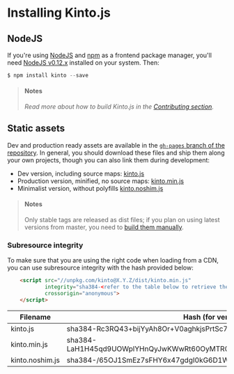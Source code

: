 # Installing Kinto.js

## NodeJS

If you're using [NodeJS](https://nodejs.org) and [npm](https://www.npmjs.com/) as a frontend package manager, you'll need [NodeJS v0.12.x](https://nodejs.org/download/) installed on your system. Then:

```js
$ npm install kinto --save
```

> #### Notes
>
> *Read more about how to build Kinto.js in the [Contributing section](contributing.md).*

## Static assets

Dev and production ready assets are available in the [`gh-pages` branch of the repository](https://github.com/Kinto/kinto.js/tree/gh-pages). In general, you should download these files and ship them along your own projects, though you can also link them during development:

- Dev version, including source maps: [kinto.js](http://unpkg.com/kinto/dist/kinto.js)
- Production version, minified, no source maps: [kinto.min.js](http://unpkg.com/kinto/dist/kinto.min.js)
- Minimalist version, without polyfills [kinto.noshim.js](http://unpkg.com/kinto/dist/kinto.noshim.js)

> #### Notes
>
> Only stable tags are released as dist files; if you plan on using latest versions from master, you need to [build them manually](contributing.md#generating-dist-files).


### Subresource integrity

To make sure that you are using the right code when loading from a CDN, you can use subresource
integrity with the hash provided below:

```html
    <script src="//unpkg.com/kinto@X.Y.Z/dist/kinto.min.js"
            integrity="sha384-<refer to the table below to retrieve the proper hash>"
            crossorigin="anonymous">
    </script>
```

| Filename                | Hash (for version 7.1.0)                                                |
|-------------------------|-------------------------------------------------------------------------|
| kinto.js                | sha384-Rc3RQ43+bijYyAh8Or+V0aghkjsPrtSc7Y29BIowJvKopJy/x4zKRpz9SqhEpPpv |
| kinto.min.js            | sha384-LaH1H45qd9UOWplYHnQyJwKWwRt60OyMTR0QLLbH++snGfvM5/RBIJFwX8lWdMlK |
| kinto.noshim.js         | sha384-/65OJ1SmEz7sFHY6x47gdgI0kG6D1WD7Jm591QeLLXf9YUVq0n7w6pwj3DjAGTMo |
